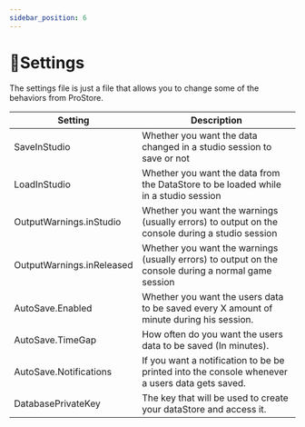 ```yaml
---
sidebar_position: 6
---
```


# 🔧Settings

The settings file is just a file that allows you to change some of the behaviors from ProStore.

|Setting                   |Description                                                                                          |
|--------------------------|-----------------------------------------------------------------------------------------------------|
|SaveInStudio              |Whether you want the data changed in a studio session to save or not                                 |
|LoadInStudio              |Whether you want the data from the DataStore to be loaded while in a studio session                  |
|OutputWarnings.inStudio   |Whether you want the warnings (usually errors) to output on the console during a studio session      |
|OutputWarnings.inReleased |Whether you want the warnings (usually errors) to output on the console during a normal game session |
|AutoSave.Enabled          |Whether you want the users data to be saved every X amount of minute during his session.             |
|AutoSave.TimeGap          |How often do you want the users data to be saved (In minutes).                                       |
|AutoSave.Notifications    |If you want a notification to be be printed into the console whenever a users data gets saved.       |
|DatabasePrivateKey        |The key that will be used to create your dataStore and access it.                                    |
